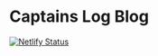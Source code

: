 # Captains Log Blog

[![Netlify Status](https://api.netlify.com/api/v1/badges/036af22f-ca7f-475b-9b62-2ab12f71e3ba/deploy-status)](https://app.netlify.com/sites/flamboyant-meitner-db20e7/deploys)


